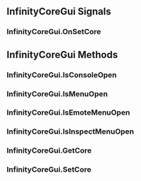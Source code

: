 ## InfinityCoreGui Signals
### InfinityCoreGui.OnSetCore

## InfinityCoreGui Methods
### InfinityCoreGui.IsConsoleOpen
### InfinityCoreGui.IsMenuOpen
### InfinityCoreGui.IsEmoteMenuOpen
### InfinityCoreGui.IsInspectMenuOpen
### InfinityCoreGui.GetCore
### InfinityCoreGui.SetCore